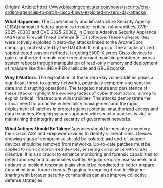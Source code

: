 Original Article: https://www.bleepingcomputer.com/news/security/cisa-orders-agencies-to-patch-cisco-flaws-exploited-in-zero-day-attacks/

**What Happened:** The Cybersecurity and Infrastructure Security Agency (CISA) mandated federal agencies to patch critical vulnerabilities, CVE-2025-20333 and CVE-2025-20362, in Cisco's Adaptive Security Appliance (ASA) and Firewall Threat Defense (FTD) software. These vulnerabilities were actively exploited in zero-day attacks linked to the ArcaneDoor campaign, orchestrated by the UAT4356 threat group. The attacks utilized sophisticated evasion methods, targeting 5500-X series Cisco devices to gain unauthorized remote code execution and maintain persistence across system reboots through manipulation of read-only memory and deployment of malware like the LINE VIPER shellcode and GRUB bootkit.

**Why It Matters:** The exploitation of these zero-day vulnerabilities poses a significant threat to agency networks, potentially compromising sensitive data and disrupting operations. The targeted nature and persistence of these attacks highlight the evolving tactics of cyber threat actors, aiming to exploit critical infrastructure vulnerabilities. The attacks demonstrate the crucial need for proactive vulnerability management and the rapid deployment of patches to protect against potential unauthorized access and data breaches. Keeping systems updated with security patches is vital to maintaining the integrity and security of government networks.

**What Actions Should Be Taken:** Agencies should immediately inventory their Cisco ASA and Firepower devices to identify vulnerabilities. Devices showing signs of compromise should be isolated, and end-of-support devices should be removed from networks. Up-to-date patches must be applied to non-compromised devices, ensuring compliance with CISA’s directive. It is also crucial to enhance monitoring and forensic capabilities to detect and respond to anomalies swiftly. Regular security assessments and updates to incident response plans should be conducted to better prepare for and mitigate future threats. Engaging in ongoing threat intelligence sharing with broader security communities can also improve collective defense strategies.